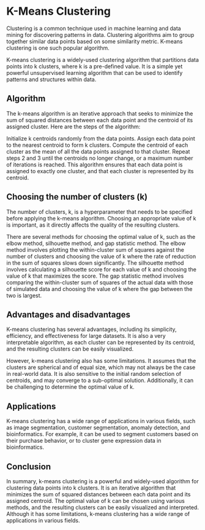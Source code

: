 # K-Means Clustering

Clustering is a common technique used in machine learning and data mining for discovering patterns in data. Clustering algorithms aim to group together similar data points based on some similarity metric. K-means clustering is one such popular algorithm.

K-means clustering is a widely-used clustering algorithm that partitions data points into k clusters, where k is a pre-defined value. It is a simple yet powerful unsupervised learning algorithm that can be used to identify patterns and structures within data.

## Algorithm

The k-means algorithm is an iterative approach that seeks to minimize the sum of squared distances between each data point and the centroid of its assigned cluster. Here are the steps of the algorithm:

Initialize k centroids randomly from the data points.
Assign each data point to the nearest centroid to form k clusters.
Compute the centroid of each cluster as the mean of all the data points assigned to that cluster.
Repeat steps 2 and 3 until the centroids no longer change, or a maximum number of iterations is reached.
This algorithm ensures that each data point is assigned to exactly one cluster, and that each cluster is represented by its centroid.

## Choosing the number of clusters (k)

The number of clusters, k, is a hyperparameter that needs to be specified before applying the k-means algorithm. Choosing an appropriate value of k is important, as it directly affects the quality of the resulting clusters.

There are several methods for choosing the optimal value of k, such as the elbow method, silhouette method, and gap statistic method. The elbow method involves plotting the within-cluster sum of squares against the number of clusters and choosing the value of k where the rate of reduction in the sum of squares slows down significantly. The silhouette method involves calculating a silhouette score for each value of k and choosing the value of k that maximizes the score. The gap statistic method involves comparing the within-cluster sum of squares of the actual data with those of simulated data and choosing the value of k where the gap between the two is largest.

## Advantages and disadvantages

K-means clustering has several advantages, including its simplicity, efficiency, and effectiveness for large datasets. It is also a very interpretable algorithm, as each cluster can be represented by its centroid, and the resulting clusters can be easily visualized.

However, k-means clustering also has some limitations. It assumes that the clusters are spherical and of equal size, which may not always be the case in real-world data. It is also sensitive to the initial random selection of centroids, and may converge to a sub-optimal solution. Additionally, it can be challenging to determine the optimal value of k.

## Applications

K-means clustering has a wide range of applications in various fields, such as image segmentation, customer segmentation, anomaly detection, and bioinformatics. For example, it can be used to segment customers based on their purchase behavior, or to cluster gene expression data in bioinformatics.

## Conclusion

In summary, k-means clustering is a powerful and widely-used algorithm for clustering data points into k clusters. It is an iterative algorithm that minimizes the sum of squared distances between each data point and its assigned centroid. The optimal value of k can be chosen using various methods, and the resulting clusters can be easily visualized and interpreted. Although it has some limitations, k-means clustering has a wide range of applications in various fields.